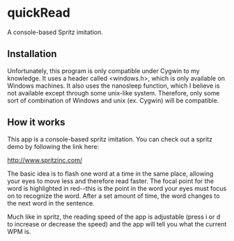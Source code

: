 quickRead
=========

A console-based Spritz imitation.

Installation
------------

Unfortunately, this program is only compatible under Cygwin to my
knowledge. It uses a header called <windows.h>, which is only available on
Windows machines. It also uses the nanosleep function, which I believe is
not available except through some unix-like system. Therefore, only some
sort of combination of Windows and unix (ex. Cygwin) will be compatible.

How it works
------------

This app is a console-based spritz imitation. You can check out a spritz
demo by following the link here:

http://www.spritzinc.com/

The basic idea is to flash one word at a time in the same place, allowing
your eyes to move less and therefore read faster. The focal point for the
word is highlighted in red--this is the point in the word your eyes must
focus on to recognize the word. After a set amount of time, the word
changes to the next word in the sentence.

Much like in spritz, the reading speed of the app is adjustable (press i or
d to increase or decrease the speed) and the app will tell you what the
current WPM is.
